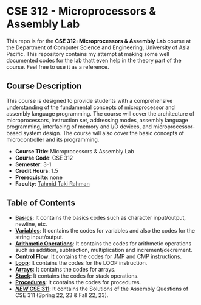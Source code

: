 # CSE 312 - Microprocessors & Assembly Lab

This repo is for the **CSE 312: Microprocessors & Assembly Lab** course at the Department of Computer Science and Engineering, University of Asia Pacific. This repository contains my attempt at making some well documented codes for the lab thatt even help in the theory part of the course. Feel free to use it as a reference.

## Course Description

This course is designed to provide students with a comprehensive understanding of the fundamental concepts of microprocessor and assembly language programming. The course will cover the architecture of microprocessors, instruction set, addressing modes, assembly language programming, interfacing of memory and I/O devices, and microprocessor-based system design. The course will also cover the basic concepts of microcontroller and its programming.

- **Course Title**: Microprocessors & Assembly Lab
- **Course Code**: CSE 312
- **Semester**: 3-1
- **Credit Hours**: 1.5
- **Prerequisite**: none
- **Faculty**: [Tahmid Taki Rahman](https://cse.uap-bd.edu/faculty/faculty_details/71)

## Table of Contents

- **[Basics](/01_Basics/)**: It contains the basics codes such as character input/output, newline, etc.
- **[Variables](/02_Variables/)**: It contains the codes for variables and also the codes for the string input/output.
- **[Arithmetic Operations](/03_Arithmetic_Operations/)**: It contains the codes for arithmetic operations such as addition, subtraction, multiplication and increment/decrement.
- **[Control Flow](/04_Jump_Compare/)**: It contains the codes for JMP and CMP instructions.
- **[Loop](/05_Loops/)**: It contains the codes for the LOOP instruction.
- **[Arrays](/06_Arrays/)**: It contains the codes for arrays.
- **[Stack](/07_Stack/)**: It contains the codes for stack operations.
- **[Procedures](/08_Procedures/)**: It contains the codes for procedures.
- **[*NEW* CSE 311](/CSE%20311/)**: It contains the Solutions of the Assembly Questions of CSE 311 (Spring 22, 23 & Fall 22, 23).
